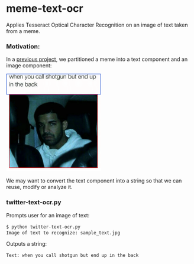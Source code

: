 # meme-text-ocr
Applies Tesseract Optical Character Recognition on an image of text taken from a meme.

### Motivation:

In a [previous project](https://github.com/evmarts/twitter-screencap-cropper), we partitioned a meme into a text component and an image component: 

<img src="./docs/sample_meme_contours.jpg" width="256px" alt="">

We may want to convert the text component into a string so that we can reuse, modify or analyze it.

### twitter-text-ocr.py

Prompts user for an image of text:

~~~
$ python twitter-text-ocr.py
Image of text to recognize: sample_text.jpg
~~~

Outputs a string:

~~~
Text: when you call shotgun but end up in the back
~~~